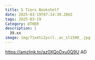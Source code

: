 ```yaml
---
title: 5 Tiers Bookshelf
date: 2025-03-19T07:14:30.286Z
tags: 2025-03-19
Category: OTHER
description: |
  39.xx
image: img/71x4ti2ycrl._ac_sl1500_.jpg
---
```

https://amzlink.to/az0XQoDxu0Q9U
AD